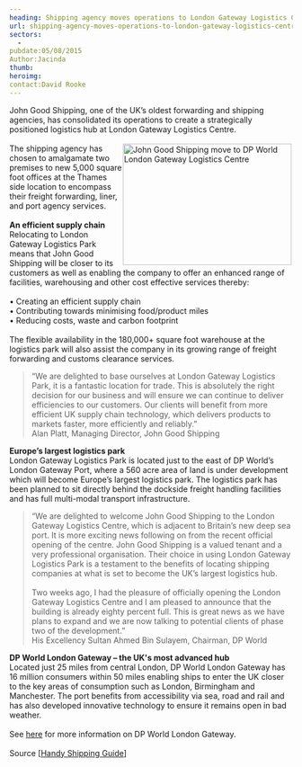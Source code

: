 ```yaml
---
heading: Shipping agency moves operations to London Gateway Logistics Centre
url: shipping-agency-moves-operations-to-london-gateway-logistics-centre
sectors:
  -  
pubdate:05/08/2015
Author:Jacinda
thumb:
heroimg:
contact:David Rooke
---
```

<p>John Good Shipping, one of the UK’s oldest forwarding and shipping agencies, has consolidated its operations to create a strategically positioned logistics hub at London Gateway Logistics Centre.<br/><br/><img alt='John Good Shipping move to DP World London Gateway Logistics Centre' src='http://www.investessex.co.uk/uploads/blog/Logistics_DP_World.jpg' style='float:right; height:216px; margin-left:2px; margin-right:2px; width:300px'/>The shipping agency has chosen to amalgamate two premises to new 5,000 square foot offices at the Thames side location to encompass their freight forwarding, liner, and port agency services.<br/><br/><strong>An efficient supply chain</strong><br/>Relocating to London Gateway Logistics Park means that John Good Shipping will be closer to its customers as well as enabling the company to offer an enhanced range of facilities, warehousing and other cost effective services thereby:<br/><br/>• Creating an efficient supply chain<br/>• Contributing towards minimising food/product miles<br/>• Reducing costs, waste and carbon footprint<br/><br/>The flexible availability in the 180,000+ square foot warehouse at the logistics park will also assist the company in its growing range of freight forwarding and customs clearance services.</p><blockquote><p>“We are delighted to base ourselves at London Gateway Logistics Park, it is a fantastic location for trade. This is absolutely the right decision for our business and will ensure we can continue to deliver efficiencies to our customers. Our clients will benefit from more efficient UK supply chain technology, which delivers products to markets faster, more efficiently and reliably.”<br/>Alan Platt, Managing Director, John Good Shipping</p></blockquote><p><strong>Europe’s largest logistics park</strong><br/>London Gateway Logistics Park is located just to the east of DP World’s London Gateway Port, where a 560 acre area of land is under development which will become Europe’s largest logistics park. The logistics park has been planned to sit directly behind the dockside freight handling facilities and has full multi-modal transport infrastructure.</p><blockquote><p>“We are delighted to welcome John Good Shipping to the London Gateway Logistics Centre, which is adjacent to Britain’s new deep sea port. It is more exciting news following on from the recent official opening of the centre. John Good Shipping is a valued tenant and a very professional organisation. Their choice in using London Gateway Logistics Park is a testament to the benefits of locating shipping companies at what is set to become the UK’s largest logistics hub.<br/><br/>Two weeks ago, I had the pleasure of officially opening the London Gateway Logistics Centre and I am pleased to announce that the building is already eighty percent full. This is great news as we have plans to expand and we are now talking to potential clients of phase two of the development.”<br/>His Excellency Sultan Ahmed Bin Sulayem, Chairman, DP World</p></blockquote><p><strong>DP World London Gateway – the UK's most advanced hub</strong><br/>Located just 25 miles from central London, DP World London Gateway has 16 million consumers within 50 miles enabling ships to enter the UK closer to the key areas of consumption such as London, Birmingham and Manchester. The port benefits from accessibility via sea, road and rail and has also developed innovative technology to ensure it remains open in bad weather.<br/><br/>See <a href='http://www.investessex.co.uk/studies/place-studies/london-gateway-port/' target='_blank'>here</a> for more information on DP World London Gateway.<br/><br/>Source [<a href='http://www.handyshippingguide.com/shipping-news/iconic-freight-forwarding-and-shipping-agency-group-switch-to-london-gateway-logistics-centre_6564' target='_blank'>Handy Shipping Guide</a>]</p>